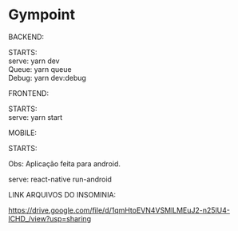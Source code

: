 # Gympoint

BACKEND:

STARTS: <br />
serve: yarn dev<br />
Queue: yarn queue<br />
Debug: yarn dev:debug<br />

FRONTEND:

STARTS:<br />
serve: yarn start

MOBILE:

STARTS:<br />

Obs: Aplicação feita para android.

serve: react-native run-android

LINK ARQUIVOS DO INSOMINIA:

https://drive.google.com/file/d/1qmHtoEVN4VSMlLMEuJ2-n25lU4-lCHD_/view?usp=sharing
